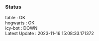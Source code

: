 ### Status


table : OK  
hogwarts : OK  
icy-bot : DOWN  
Latest Update : 2023-11-16 15:08:33.171372
